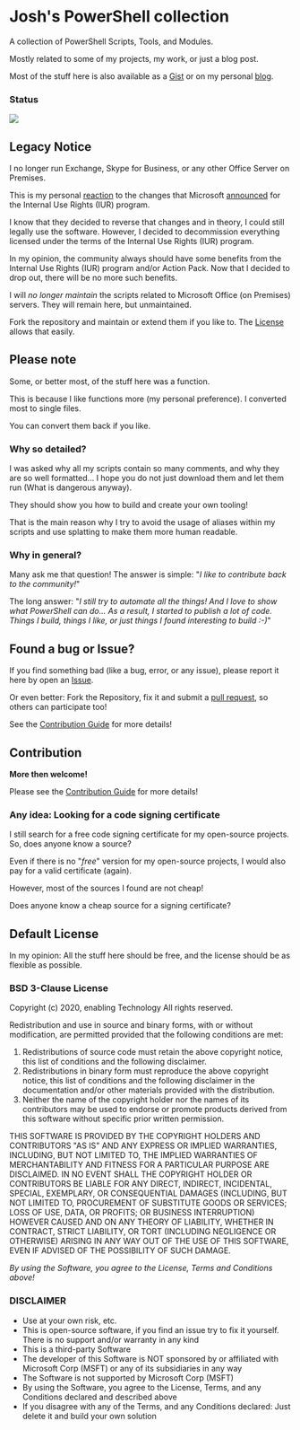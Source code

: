 # Josh's PowerShell collection

A collection of PowerShell Scripts, Tools, and Modules.

Mostly related to some of my projects, my work, or just a blog post.

Most of the stuff here is also available as a [Gist](https://gist.github.com/jhochwald) or on my personal [blog](http://hochwald.net).

### Status

![](https://github.com/jhochwald/PowerShell-collection/workflows/Linter/badge.svg)

## Legacy Notice

I no longer run Exchange, Skype for Business, or any other Office Server on Premises.

This is my personal [reaction](https://hochwald.net/microsoft-rolls-back-decision-to-take-away-internal-usage-rights-from-partners/) to the changes that Microsoft [announced](https://hochwald.net/microsoft-is-going-to-kill-internal-use-rights-benefit-for-partners/) for the Internal Use Rights (IUR) program.

I know that they decided to reverse that changes and in theory, I could still legally use the software. However, I decided to decommission everything licensed under the terms of the Internal Use Rights (IUR) program.

In my opinion, the community always should have some benefits from the Internal Use Rights (IUR) program and/or Action Pack. Now that I decided to drop out, there will be no more such benefits.

I will _no longer maintain_ the scripts related to Microsoft Office (on Premises) servers. They will remain here, but unmaintained.

Fork the repository and maintain or extend them if you like to. The [License](https://github.com/jhochwald/PowerShell-collection/blob/master/LICENSE) allows that easily.

## Please note

Some, or better most, of the stuff here was a function.

This is because I like functions more (my personal preference). I converted most to single files.

You can convert them back if you like.

### Why so detailed?

I was asked why all my scripts contain so many comments, and why they are so well formatted... I hope you do not just download them and let them run (What is dangerous anyway).

They should show you how to build and create your own tooling!

That is the main reason why I try to avoid the usage of aliases within my scripts and use splatting to make them more human readable.

### Why in general?

Many ask me that question!
The answer is simple: "_I like to contribute back to the community!_"

The long answer: "_I still try to automate all the things! And I love to show what PowerShell can do... As a result, I started to publish a lot of code. Things I build, things I like, or just things I found interesting to build :-)_"

## Found a bug or Issue?

If you find something bad (like a bug, error, or any issue), please report it here by open an [Issue](https://github.com/jhochwald/PowerShell-collection/issues).

Or even better: Fork the Repository, fix it and submit a [pull request](https://github.com/jhochwald/PowerShell-collection/pulls), so others can participate too!

See the [Contribution Guide](CONTRIBUTING.md) for more details!

## Contribution

**More then welcome!**

Please see the [Contribution Guide](CONTRIBUTING.md) for more details!

### Any idea: Looking for a code signing certificate

I still search for a free code signing certificate for my open-source projects. So, does anyone know a source?

Even if there is no "_free_" version for my open-source projects, I would also pay for a valid certificate (again).

However, most of the sources I found are not cheap!

Does anyone know a cheap source for a signing certificate?

## Default License

In my opinion: All the stuff here should be free, and the license should be as flexible as possible.

### BSD 3-Clause License

Copyright (c) 2020, enabling Technology
All rights reserved.

Redistribution and use in source and binary forms, with or without modification, are permitted provided that the following conditions are met:

1. Redistributions of source code must retain the above copyright notice, this list of conditions and the following disclaimer.
2. Redistributions in binary form must reproduce the above copyright notice, this list of conditions and the following disclaimer in the documentation and/or other materials provided with the distribution.
3. Neither the name of the copyright holder nor the names of its contributors may be used to endorse or promote products derived from this software without specific prior written permission.

THIS SOFTWARE IS PROVIDED BY THE COPYRIGHT HOLDERS AND CONTRIBUTORS "AS IS" AND ANY EXPRESS OR IMPLIED WARRANTIES, INCLUDING, BUT NOT LIMITED TO, THE IMPLIED WARRANTIES OF MERCHANTABILITY AND FITNESS FOR A PARTICULAR PURPOSE ARE DISCLAIMED. IN NO EVENT SHALL THE COPYRIGHT HOLDER OR CONTRIBUTORS BE LIABLE FOR ANY DIRECT, INDIRECT, INCIDENTAL, SPECIAL, EXEMPLARY, OR CONSEQUENTIAL DAMAGES (INCLUDING, BUT NOT LIMITED TO, PROCUREMENT OF SUBSTITUTE GOODS OR SERVICES; LOSS OF USE, DATA, OR PROFITS; OR BUSINESS INTERRUPTION) HOWEVER CAUSED AND ON ANY THEORY OF LIABILITY, WHETHER IN CONTRACT, STRICT LIABILITY, OR TORT (INCLUDING NEGLIGENCE OR OTHERWISE) ARISING IN ANY WAY OUT OF THE USE OF THIS SOFTWARE, EVEN IF ADVISED OF THE POSSIBILITY OF SUCH DAMAGE.

_By using the Software, you agree to the License, Terms and Conditions above!_

### DISCLAIMER

- Use at your own risk, etc.
- This is open-source software, if you find an issue try to fix it yourself. There is no support and/or warranty in any kind
- This is a third-party Software
- The developer of this Software is NOT sponsored by or affiliated with Microsoft Corp (MSFT) or any of its subsidiaries in any way
- The Software is not supported by Microsoft Corp (MSFT)
- By using the Software, you agree to the License, Terms, and any Conditions declared and described above
- If you disagree with any of the Terms, and any Conditions declared: Just delete it and build your own solution
